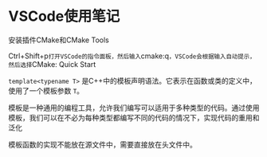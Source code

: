 # VSCode使用笔记

安装插件CMake和CMake Tools

Ctrl+Shift+p`打开VSCode的指令面板，然后输入`cmake:q`，VSCode会根据输入自动提示，然后选择`CMake: Quick Start





`template<typename T>` 是C++中的模板声明语法。它表示在函数或类的定义中，使用了一个模板参数 `T`。

模板是一种通用的编程工具，允许我们编写可以适用于多种类型的代码。通过使用模板，我们可以在不必为每种类型都编写不同的代码的情况下，实现代码的重用和泛化

模板函数的实现不能放在源文件中，需要直接放在头文件中。
